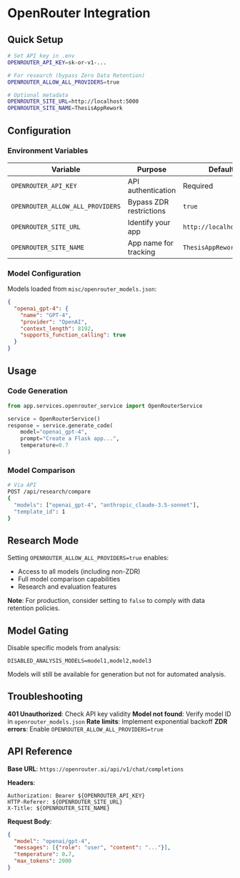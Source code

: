 # OpenRouter Integration

## Quick Setup

```bash
# Set API key in .env
OPENROUTER_API_KEY=sk-or-v1-...

# For research (bypass Zero Data Retention)
OPENROUTER_ALLOW_ALL_PROVIDERS=true

# Optional metadata
OPENROUTER_SITE_URL=http://localhost:5000
OPENROUTER_SITE_NAME=ThesisAppRework
```

## Configuration

### Environment Variables

| Variable | Purpose | Default |
|----------|---------|---------|
| `OPENROUTER_API_KEY` | API authentication | Required |
| `OPENROUTER_ALLOW_ALL_PROVIDERS` | Bypass ZDR restrictions | `true` |
| `OPENROUTER_SITE_URL` | Identify your app | `http://localhost:5000` |
| `OPENROUTER_SITE_NAME` | App name for tracking | `ThesisAppRework` |

### Model Configuration

Models loaded from `misc/openrouter_models.json`:
```json
{
  "openai_gpt-4": {
    "name": "GPT-4",
    "provider": "OpenAI",
    "context_length": 8192,
    "supports_function_calling": true
  }
}
```

## Usage

### Code Generation
```python
from app.services.openrouter_service import OpenRouterService

service = OpenRouterService()
response = service.generate_code(
    model="openai_gpt-4",
    prompt="Create a Flask app...",
    temperature=0.7
)
```

### Model Comparison
```bash
# Via API
POST /api/research/compare
{
  "models": ["openai_gpt-4", "anthropic_claude-3.5-sonnet"],
  "template_id": 1
}
```

## Research Mode

Setting `OPENROUTER_ALLOW_ALL_PROVIDERS=true` enables:
- Access to all models (including non-ZDR)
- Full model comparison capabilities
- Research and evaluation features

**Note**: For production, consider setting to `false` to comply with data retention policies.

## Model Gating

Disable specific models from analysis:
```env
DISABLED_ANALYSIS_MODELS=model1,model2,model3
```

Models will still be available for generation but not for automated analysis.

## Troubleshooting

**401 Unauthorized**: Check API key validity
**Model not found**: Verify model ID in `openrouter_models.json`
**Rate limits**: Implement exponential backoff
**ZDR errors**: Enable `OPENROUTER_ALLOW_ALL_PROVIDERS=true`

## API Reference

**Base URL**: `https://openrouter.ai/api/v1/chat/completions`

**Headers**:
```
Authorization: Bearer ${OPENROUTER_API_KEY}
HTTP-Referer: ${OPENROUTER_SITE_URL}
X-Title: ${OPENROUTER_SITE_NAME}
```

**Request Body**:
```json
{
  "model": "openai/gpt-4",
  "messages": [{"role": "user", "content": "..."}],
  "temperature": 0.7,
  "max_tokens": 2000
}
```
